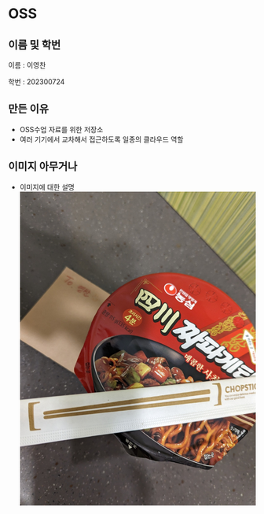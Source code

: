 # OSS
## 이름 및 학번
이름 : 이영찬

학번 : 202300724

## 만든 이유
* OSS수업 자료를 위한 저장소
* 여러 기기에서 교차해서 접근하도록 일종의 클라우드 역할

## 이미지 아무거나
* 이미지에 대한 설명
![Alt text](IMG_0002.jpeg)